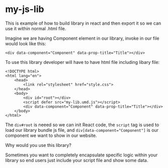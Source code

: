 # my-js-lib

This is example of how to build library in react and then export it so we can use it within normal .html file.

Imagine we are having Component element in our library, invoke in our file would look like this:

```
<div data-component="Component" data-prop-title="Title"></div>
```

To use this library developer will have to have html file including libary file:

```
<!DOCTYPE html>
<html lang="en">
    <head>
        <link rel="stylesheet" href="style.css">
    </head>
    <body>
        <div id="root"></div>
        <script defer src="my-lib.umd.js"></script>
        <div data-component="Component" data-prop-title="Title"></div>
    </body>
</html>
```

The `div#root` is neeed so we can init React code, the `script` tag is used to load our library bundle js file, and `div[data-component="Component"]` is our component we want to show in our website.

Why would you use this library?

Sometimes you want to completely encapsulate specific logic within your library so end users just include your script file and show some data.

